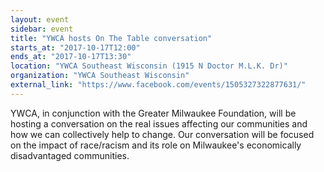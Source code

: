 ```yaml
---
layout: event
sidebar: event
title: "YWCA hosts On The Table conversation"
starts_at: "2017-10-17T12:00"
ends_at: "2017-10-17T13:30"
location: "YWCA Southeast Wisconsin (1915 N Doctor M.L.K. Dr)"
organization: "YWCA Southeast Wisconsin"
external_link: "https://www.facebook.com/events/1505327322877631/"
---
```


YWCA, in conjunction with the Greater Milwaukee Foundation, will be hosting a conversation on the real issues affecting our communities and how we can collectively help to change.  Our conversation will be focused on the impact of race/racism and its role on Milwaukee's economically disadvantaged communities. 
